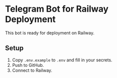 # Telegram Bot for Railway Deployment

This bot is ready for deployment on Railway.

## Setup
1. Copy `.env.example` to `.env` and fill in your secrets.
2. Push to GitHub.
3. Connect to Railway.